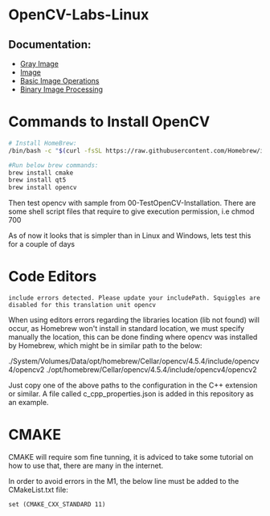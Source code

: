   # OpenCV-Labs-Linux

  ## Documentation:

  - [Gray Image](03-GrayImage/README.md)
  - [Image](05-Image/README.md)
  - [Basic Image Operations](06-BasicImageOperations/README.md)
  - [Binary Image Processing](17-BinaryImageProcessing/README.md)

  # Commands to Install OpenCV
  
  ```bash
  # Install HomeBrew:
  /bin/bash -c "$(curl -fsSL https://raw.githubusercontent.com/Homebrew/install/HEAD/install.sh)"
  
  #Run below brew commands:
  brew install cmake
  brew install qt5
  brew install opencv
  ```

  Then test opencv with sample from 00-TestOpenCV-Installation. There are some shell script files that require to give execution permission, i.e chmod 700

  As of now it looks that is simpler than in Linux and Windows, lets test this for a couple of days

  # Code Editors

  ```
  include errors detected. Please update your includePath. Squiggles are disabled for this translation unit opencv
  ```

  When using editors errors regarding the libraries location (lib not found) will occur, as Homebrew won't install in standard location, we must specify manually the location, this can be done finding where opencv was installed by Homebrew, which might be in similar path to the below:

  ./System/Volumes/Data/opt/homebrew/Cellar/opencv/4.5.4/include/opencv4/opencv2
  ./opt/homebrew/Cellar/opencv/4.5.4/include/opencv4/opencv2

  Just copy one of the above paths to the configuration in the C++ extension or similar. A file called c_cpp_properties.json is added in this repository as an example.

  # CMAKE

  CMAKE will require som fine tunning, it is adviced to take some tutorial on how to use that, there are many in the internet.

  In order to avoid errors in the M1, the below line must be added to the CMakeList.txt file:

  ```
  set (CMAKE_CXX_STANDARD 11)
  ```
